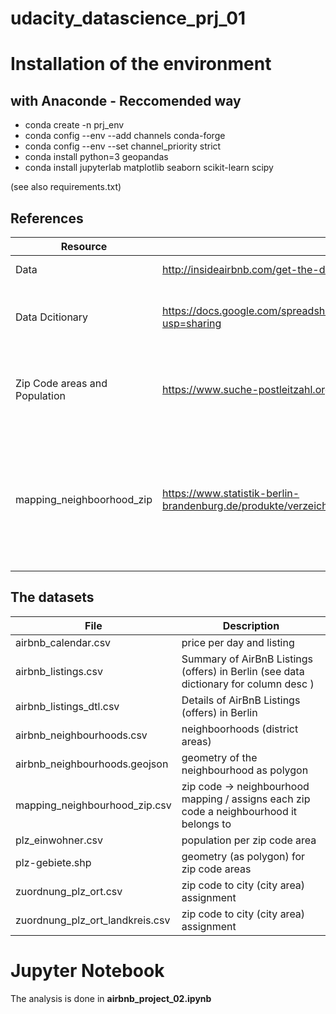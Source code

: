 # udacity_datascience_prj_01


# Installation of the environment


## with Anaconde - Reccomended way 
* conda create -n prj_env
* conda config --env --add channels conda-forge
* conda config --env --set channel_priority strict
* conda install python=3 geopandas
* conda install jupyterlab matplotlib seaborn scikit-learn scipy

(see also requirements.txt)


## References

|Resource                      | Reference                                                                                            | Description |
|----------------              |------------------------------------------------------------------------------------------------------|-------------|
|Data                          | http://insideairbnb.com/get-the-data.html / 12th of March 2021                                       | AirBnB data sets|
|Data Dcitionary               | https://docs.google.com/spreadsheets/d/1iWCNJcSutYqpULSQHlNyGInUvHg2BoUGoNRIGa6Szc4/edit?usp=sharing | AirBnB data dictionary describes the data set columns|
|Zip Code areas and Population | https://www.suche-postleitzahl.org/downloads                                                         | zip codes and their geolocation polygon together with population |
|mapping_neighboorhood_zip     | https://www.statistik-berlin-brandenburg.de/produkte/verzeichnisse/ZuordnungderBezirkezuPostleitzahlen.xls | mapping of berlin neighbourhoods on zip codes. **Note** The file under the link this is raw data that needs to be formatted to get the result of this file|


## The datasets
|File                          | Description                                                                                           |
|----------------              |-------------------------------------------------------------------------------------------------------|
airbnb_calendar.csv            | price per day and listing                                                                              |
airbnb_listings.csv            | Summary of AirBnB Listings (offers) in Berlin (see data dictionary for column desc )                   |
airbnb_listings_dtl.csv        | Details of AirBnB Listings (offers) in Berlin                                                          |
airbnb_neighbourhoods.csv      | neighboorhoods (district areas)                                                                        |
airbnb_neighbourhoods.geojson  | geometry of the neighbourhood as polygon                                                               |
mapping_neighbourhood_zip.csv  | zip code -> neighbourhood mapping / assigns each zip code a neighbourhood it belongs to                |
plz_einwohner.csv              | population per zip code area                                                                           |
plz-gebiete.shp                | geometry (as polygon) for zip code areas                                                               |
zuordnung_plz_ort.csv          | zip code to city (city area) assignment                                                                |
zuordnung_plz_ort_landkreis.csv| zip code to city (city area) assignment                                                                |


# Jupyter Notebook
The analysis is done in **airbnb_project_02.ipynb**
